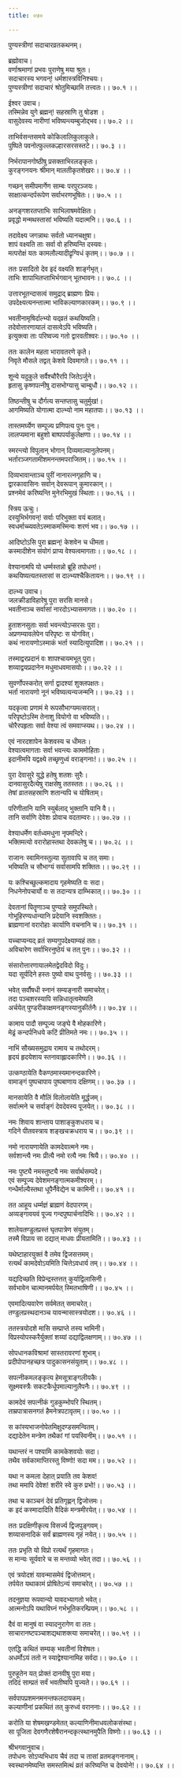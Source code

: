 ```yaml
---
title: ०७०

---
```

पुण्यस्त्रीणां सदाचारव्रतकथनम्।  
  
ब्रह्मोवाच।  
वर्णाश्रमाणां प्रभवः पुराणेषु मया श्रुतः।  
सदाचारस्य भगवन्! धर्मशास्त्रविनिश्चयः।  
पुण्यस्त्रीणां सदाचारं श्रोतुमिच्छामि तत्त्वतः।। ७०.१ ।।  
  
ईश्वर उवाच।  
तस्मिन्नेव युगे ब्रह्मन्! सहस्राणि तु षोडश ।  
वासुदेवस्य नारीणां भविष्यन्त्यम्बुजोद्भव।। ७०.२ ।।  
  
ताभिर्वसन्तसमये कोकिलालिकुलाकुले।  
पुष्पिते पवनोत्फुल्लकल्हारसरसस्तटे।। ७०.३ ।।  
  
निर्भरापानगोष्ठीषु प्रसक्ताभिरलङ्कृतः।  
कुरङ्गनयनः श्रीमान् मालतीकृतशेखरः।। ७०.४ ।।  
  
गच्छन् समीपमार्गेण साम्बः परपुरञ्जयः।  
साक्षात्कन्दर्परूपेण सर्वाभरणभूषितः।। ७०.५ ।।  
  
अनङ्गशरतप्ताभिः साभिलाषमवेक्षितः।  
प्रवृद्धो मन्मथस्तासां भविष्यति यदात्मनि।। ७०.६ ।।  
  
तदावेक्ष्य जगन्नाथः सर्वतो ध्यानचक्षुषा।  
शापं वक्ष्यति ताः सर्वा वो हरिष्यन्ति दस्यवः।  
मत्परोक्षं यतः कामलौल्यादीद्रृग्विधं कृतम्।। ७०.७ ।।  
  
ततः प्रसादितो देव इदं वक्ष्यति शार्ङ्गभृत्।  
ताभिः शापाभितप्ताभिर्भगवान्‌ भूतभावनः।। ७०.८ ।।  
  
उत्तारभूतन्दासत्वं समुद्राद्‌ ब्राह्मणः प्रियः।  
उपदेक्ष्यत्यनन्तात्मा भाविकल्याणकारकम्।। ७०.९ ।।  
  
भवतीनामृषिर्दाल्भ्यो यद्‌व्रतं कथयिष्यति।  
तदेवोत्तारणायालं दासत्वेऽपि भविष्यति।  
इत्युक्त्वा ताः परिष्वज्य गतो द्वारवतीश्वरः।। ७०.१० ।।  
  
ततः कालेन महता भारावतरणे कृते।  
निवृते मौसले तद्वत् केशवे दिवमागते।। ७०.११ ।।  
  
शून्ये यदुकुले सर्वैश्चौरैरपि जितेऽर्जुने।  
हृतासु कृष्णपत्नीषु दासभोग्यासु चाम्बुधौ।। ७०.१२ ।।  
  
तिष्ठन्तीषु च दौर्गत्य सन्तप्तासु चतुर्मुख!।  
आगमिष्यति योगात्मा दाल्भ्यो नाम महातपाः।। ७०.१३ ।।  
  
तास्तमर्घ्येण सम्पूज्य प्रणिपत्य पुनः पुनः।  
लालप्यमाना बहुशो बाष्पपर्याकुलेक्षणाः।। ७०.१४ ।।  
  
स्मरन्त्यो विपुलान् भोगान् दिव्यमाल्यानुलेपनम्।  
भर्तारञ्जगतामीशमनन्तमपराजितम्।। ७०.१५ ।।  
  
दिव्यभावान्ताञ्च पुरीं नानारत्नगृहाणि च।  
द्वारकावासिनः सर्वान्‌ देवरूपान् कुमारकान्।।  
प्रश्नमेवं करिष्यन्ति मुनेरभिमुखं स्थिताः।। ७०.१६ ।।  
  
स्त्रिय ऊचुः।  
दस्युभिर्भगवन्! सर्वाः परिभुक्ता वयं बलात्।  
स्वधर्माच्च्यवतेऽस्माकमस्मिन्वः शरणं भव।। ७०.१७ ।।  
  
आदिष्टोऽसि पुरा ब्रह्मन्! केशवेन च धीमता।  
कस्मादीशेन संयोगं प्राप्य वेश्यत्वमागताः।। ७०.१८ ।।  
  
वेश्यानामपि यो धर्म्मस्तन्नो ब्रूहि तपोधन!।  
कथयिष्यत्यतस्तासां स दाल्भ्यश्चैकितायनः।। ७०.१९ ।।  
  
दाल्भ्य उवाच।  
जलक्रीडाविहारेषु पुरा सरसि मानसे।  
भवतीनाञ्च सर्वासां नारदोऽभ्यासमागतः।। ७०.२० ।।  
  
हुताशनसुताः सर्वा भवन्त्योऽप्सरसः पुरा।  
अप्रणम्यावलेपेन परिपृष्टः स योगवित्।  
कथं नारायणोऽस्माकं भर्ता स्यादित्युपादिश।। ७०.२१ ।।  
  
तस्माद्वरप्रदानं वः शापश्चायमभूत् पुरा।  
शय्याद्वयप्रदानेन मधुमाधवमासयोः।। ७०.२२ ।।  
  
सुवर्णोपस्करोत्‌ सर्गा द्वादश्यां शुक्लपक्षतः।  
भर्ता नारायणो नूनं भविष्यत्यन्यजन्मनि।। ७०.२३ ।।  
  
यदकृत्वा प्रणामं मे रूपसौभाग्यमत्सरात्।  
परिपृष्टोऽस्मि तेनाशु वियोगो वा भविष्यति।।  
चोरैरपहृताः सर्वा वेश्या त्वं समवाप्स्यथ।। ७०.२४ ।।  
  
एवं नारदशापेन केशवस्य च धीमतः।  
वेश्यात्वमागताः सर्वा भवन्त्यः काममोहिताः।  
इदानीमपि यद्वक्ष्ये तच्छृणुध्वं वराङ्गनाः!।। ७०.२५ ।।  
  
पुरा देवासुरे युद्धे हतेषु शतशः सुरैः।  
दानवासुरदैत्येषु राक्षसेषु ततस्ततः।। ७०.२६ ।।  
तेषां व्रातसहस्राणि शतान्यपि च योषिताम्।  
  
परिणीतानि यानि स्युर्बलाद् भुक्तानि यानि वै।।  
तानि सर्वाणि देवेशः प्रोवाच वदताम्वरः।। ७०.२७ ।।  
  
वेश्याधर्मेण वर्तध्वमधुना नृपमन्दिरे।  
भक्तिमत्यो वरारोहास्तथा देवकलेषु च।। ७०.२८ ।।  
  
राजानः स्वामिनस्तुल्या सुतावापि च तत् समाः।  
भविष्यति च सौभाग्यं सर्वासामपि शक्तितः।। ७०.२९ ।।  
  
यः कश्चिच्छुल्कमादाय गृहमेष्यति वः सदा।  
निधनेनोपचार्यो वः स तदान्यत्र दाम्भिकात्।। ७०.३० ।।  
  
देवतानां पितॄणाञ्च पुण्याहे समुपस्थिते।  
गोभूहिरण्यधान्यानि प्रदेयानि स्वशक्तितः।  
ब्राह्मणानां वरारोहाः कार्याणि वचनानि च।। ७०.३१ ।।  
  
यच्चाप्यन्यद् व्रतं सम्यगुपदेक्ष्याम्यहं ततः।  
अविचारेण सर्वाभिरनुष्ठेयं च तत् पुनः।। ७०.३२ ।।  
  
संसारोत्तारणायालमेतद्वेदविदो विदुः।  
यदा सूर्यदिने हस्तः पुष्यो वाथ पुनर्वसुः।। ७०.३३ ।।  
  
भवेत्‌ सर्वौषधी स्नानं सम्यङ्‌नारी समाचरेत्।  
तदा पञ्चशरस्यापि सन्निधातृत्वमेष्यति  
अर्चयेत् पुण्डरीकाक्षमनङ्गस्यानुकीर्तनैः।। ७०.३४ ।।  
  
कामाय पादौ सम्पूज्य जङ्घे वै मोहकारिणे।  
मेढ्रं कन्दर्पनिधये कटिं प्रीतिमते नमः।। ७०.३५ ।।  
  
नाभिं सौख्यसमुद्राय रामाय च तथोदरम्।  
हृदयं हृदयेशाय स्तनावाह्लादकारिणे।। ७०.३६ ।।  
  
उत्कण्ठायेति वैकण्ठमास्यमानन्दकारिणे।  
वामाङ्गं पुष्पचापाय पुष्पबाणाय दक्षिणम्।। ७०.३७ ।।  
  
मानसायेति वै मौलिं विलोलायेति मूर्द्धजम्।  
सर्वात्मने च सर्वाङ्गं देवदेवस्य पूजयेत्।। ७०.३८ ।।  
  
नमः शिवाय शान्ताय पाशाङ्कुशधराय च।  
गदिने पीतवस्त्राय शङ्खचक्रधराय च।। ७०.३९ ।।  
  
नमो नारायणायेति कामदेवात्मने नमः।  
सर्वशान्त्यै नमः प्रीत्यै नमो रत्यै नमः श्रियै।। ७०.४० ।।  
  
नमः पुष्ट्यै नमस्तुष्ट्यै नमः सर्वार्थसम्पदे।  
एवं सम्पूज्य देवेशमनङ्गात्मकमीश्वरम्।।  
गन्धैर्माल्यैस्तथा धूपैर्नैवेद्येन च कामिनी।। ७०.४१ ।।  
  
तत आहूय धर्म्मज्ञं ब्राह्मणं वेदपारगम्।  
अव्यङ्गावयवं पूज्य गन्दपुष्पार्चनादिभिः।। ७०.४२ ।।  
  
शालेयतण्डुलप्रस्तं घृतपात्रेण संयुतम्।  
तस्मै विप्राय सा दद्यात् माधवः प्रीयतामिति।। ७०.४३ ।।  
  
यथेष्टाहारयुक्तं वै तमेव द्विजसत्तमम्।  
रत्यर्थं कामदेवोऽयमिति चित्तेऽवधार्य तम्।। ७०.४४ ।।  
  
यद्यदिच्छति विप्रेन्द्रस्तत्तत् कुर्याद्विलासिनी।  
सर्वभावेन चात्मानमर्पयेत् स्मितभाषिणी।। ७०.४५ ।।  
  
एवमादित्यवारेण सर्वमेतत् समाचरेत्।  
तण्डुलप्रस्थदानञ्च यावन्मासास्त्रयोदश।। ७०.४६ ।।  
  
ततस्त्रयोदशे मासि सम्प्राप्ते तस्य भामिनी।  
विप्रस्योपस्करैर्युक्तां शय्यां दद्याद्विलक्षणाम्।। ७०.४७ ।।  
  
सोपधानकविश्रामां सास्तरावरणां शुभाम्।  
प्रदीपोपानहच्छत्र पादुकासनसंयुताम्।। ७०.४८ ।।  
  
सपत्नीकमलङ्कृत्य हेमसूत्राङ्गलीयकैः।  
सूक्ष्मवस्त्रैः सकटकैर्धूपमाल्यानुलैपनैः।। ७०.४९ ।।  
  
कामदेवं सपत्नीकं गुडकुम्भोपरि स्थितम्।  
ताम्रपात्रासनगतं हैमनेत्रपटावृतम्।। ७०.५० ।।  
  
स कांस्यभाजनोपेतमिक्षुदण्डसमन्वितम्।  
दद्यादेतेन मन्त्रेण तथैकां गां पयस्विनीम्।। ७०.५१ ।।  
  
यथान्तरं न पश्यामि कामकेशवयोः सदा।  
तथैव सर्वकामाप्तिरस्तु विष्णो! सदा मम।। ७०.५२ ।।  
  
यथा न कमला देहात् प्रयाति तव केशव!  
तथा ममापि देवेश! शरीरे स्वे कुरु प्रभो!।। ७०.५३ ।।  
  
तथा च काञ्चनं देवं प्रतिगृह्णन् द्विजोत्तमः।  
क इदं कस्मादादिति वैदिकं मन्त्रमीरयेत्।। ७०.५४ ।।  
  
ततः प्रदक्षिणीकृत्य विसर्ज्य द्विजपुङ्गवम्।  
शय्यासनादिकं सर्वं ब्राह्मणस्य गृहं नयेत्।। ७०.५५ ।।  
  
ततः प्रभृति यो विप्रो रत्यर्थं गृहमागतः।  
स मान्यः सूर्यवारे च स मन्तव्यो भवेत् तदा।। ७०.५६ ।।  
  
एवं त्रयोदशं यावन्मासमेवं द्विजोत्तमान्।  
तर्पयेत यथाकामं प्रोषितेऽन्यं समाचरेत्।। ७०.५७ ।।  
  
तदनुज्ञया रूपवान्यो यावदभ्यागतो भवेत्।  
आत्मनोऽपि यथाविघ्नं गर्भभूतिकरम्प्रियम्।। ७०.५८ ।।  
  
दैवं वा मानुषं वा स्यादनुरागेण वा ततः।  
साचारानष्टपञ्चाशद्यथाशक्त्या समाचरेत्।। ७०.५९ ।।  
  
एतद्धि कथितं सम्यक् भवतीनां विशेषतः।  
अधर्मोऽयं ततो न स्याद्वेश्यानामिह सर्वदा।। ७०.६० ।।  
  
पुरुहूतेन यत् प्रोक्तं दानवीषु पुरा मया।  
तदिदं साम्प्रतं सर्वं भवतीष्वपि युज्यते।। ७०.६१ ।।  
  
सर्वपापप्रशमनमनन्तफलदायकम्।  
कल्याणीनां प्रकथितं तत् कुरुध्वं वराननाः।। ७०.६२ ।।  
  
करोति या शेषमखण्डमेतत् कल्याणिनीमाधवलोकसंस्था।  
सा पूजिता देवगणैरशेषैरानन्दकृत्स्थानमुपैति विष्णोः।। ७०.६३ ।।  
  
श्रीभगवानुवाच।  
तपोधनः सोऽप्यभिधाय चैवं तदा च तासां व्रतमङ्गनानाम्।  
स्वस्थानमेष्यन्ति समस्तमित्थं व्रतं करिष्यन्ति च देवयोने!।। ७०.६४ ।।